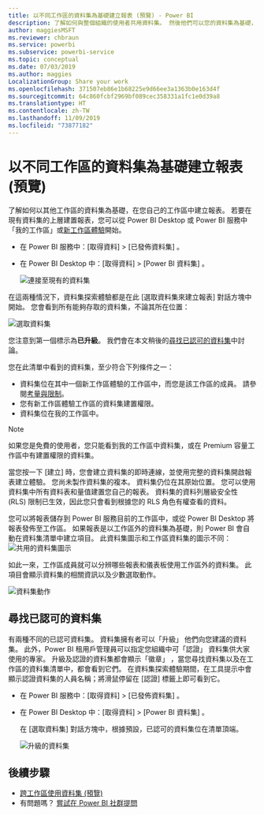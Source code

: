 ```yaml
---
title: 以不同工作區的資料集為基礎建立報表 (預覽) - Power BI
description: 了解如何與整個組織的使用者共用資料集。 然後他們可以您的資料集為基礎，在自己的工作區中建置報表。
author: maggiesMSFT
ms.reviewer: chbraun
ms.service: powerbi
ms.subservice: powerbi-service
ms.topic: conceptual
ms.date: 07/03/2019
ms.author: maggies
LocalizationGroup: Share your work
ms.openlocfilehash: 371507eb86e1b68225e9d66ee3a1363b0e163d4f
ms.sourcegitcommit: 64c860fcbf2969bf089cec358331a1fc1e0d39a8
ms.translationtype: HT
ms.contentlocale: zh-TW
ms.lasthandoff: 11/09/2019
ms.locfileid: "73877182"
---
```

# <a name="create-reports-based-on-datasets-from-different-workspaces-preview"></a>以不同工作區的資料集為基礎建立報表 (預覽)

了解如何以其他工作區的資料集為基礎，在您自己的工作區中建立報表。 若要在現有資料集的上層建置報表，您可以從 Power BI Desktop 或 Power BI 服務中「我的工作區」或[新工作區體驗](service-create-the-new-workspaces.md)開始。

- 在 Power BI 服務中：[取得資料]   > [已發佈資料集]  。
- 在 Power BI Desktop 中：[取得資料]   > [Power BI 資料集]  。

    ![連接至現有的資料集](media/service-datasets-across-workspaces/power-bi-connect-dataset-pk.png)
   
在這兩種情況下，資料集探索體驗都是在此 [選取資料集來建立報表]  對話方塊中開始。 您會看到所有能夠存取的資料集，不論其所在位置：

![選取資料集](media/service-datasets-across-workspaces/power-bi-select-dataset.png)

您注意到第一個標示為**已升級**。 我們會在本文稍後的[尋找已認可的資料集](#find-an-endorsed-dataset)中討論。

您在此清單中看到的資料集，至少符合下列條件之一：

- 資料集位在其中一個新工作區體驗的工作區中，而您是該工作區的成員。 請參閱[考量與限制](service-datasets-across-workspaces.md#considerations-and-limitations)。
- 您有新工作區體驗工作區的資料集建置權限。
- 資料集位在我的工作區中。

> [!NOTE]
> 如果您是免費的使用者，您只能看到我的工作區中資料集，或在 Premium 容量工作區中有建置權限的資料集。

當您按一下 [建立]  時，您會建立資料集的即時連線，並使用完整的資料集開啟報表建立體驗。 您尚未製作資料集的複本。 資料集仍位在其原始位置。 您可以使用資料集中所有資料表和量值建置您自己的報表。 資料集的資料列層級安全性 (RLS) 限制已生效，因此您只會看到根據您的 RLS 角色有權查看的資料。

您可以將報表儲存到 Power BI 服務目前的工作區中，或從 Power BI Desktop 將報表發佈至工作區。 如果報表是以工作區外的資料集為基礎，則 Power BI 會自動在資料集清單中建立項目。 此資料集圖示和工作區資料集的圖示不同： ![共用的資料集圖示](media/service-datasets-discover-across-workspaces/power-bi-shared-dataset-icon.png)

如此一來，工作區成員就可以分辨哪些報表和儀表板使用工作區外的資料集。 此項目會顯示資料集的相關資訊以及少數選取動作。

![資料集動作](media/service-datasets-across-workspaces/power-bi-dataset-actions.png)

## <a name="find-an-endorsed-dataset"></a>尋找已認可的資料集

有兩種不同的已認可資料集。 資料集擁有者可以「升級」  他們向您建議的資料集。 此外，Power BI 租用戶管理員可以指定您組織中可「認證」  資料集供大家使用的專家。 升級及認證的資料集都會顯示「徽章」  ，當您尋找資料集以及在工作區的資料集清單中，都會看到它們。 在資料集探索體驗期間，在工具提示中會顯示認證資料集的人員名稱；將滑鼠停留在 [認證]  標籤上即可看到它。

- 在 Power BI 服務中：[取得資料]   > [已發佈資料集]  。
- 在 Power BI Desktop 中：[取得資料]   > [Power BI 資料集]  。

    在 [選取資料集]  對話方塊中，根據預設，已認可的資料集位在清單頂端。 

    ![升級的資料集](media/service-datasets-certify-promote/power-bi-dataset-promoted.png)

## <a name="next-steps"></a>後續步驟

- [跨工作區使用資料集 (預覽)](service-datasets-across-workspaces.md)
- 有問題嗎？ [嘗試在 Power BI 社群提問](https://community.powerbi.com/)
